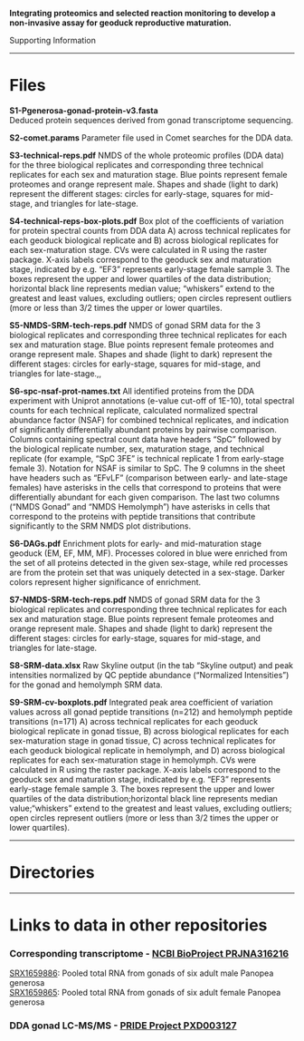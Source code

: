 **Integrating proteomics and selected reaction monitoring to develop a non-invasive assay for geoduck reproductive maturation.**



Supporting Information

---


# Files


**S1-Pgenerosa-gonad-protein-v3.fasta**  
Deduced protein sequences derived from gonad transcriptome sequencing.


**S2-comet.params** 
Parameter file used in Comet searches for the DDA data.


**S3-technical-reps.pdf**
NMDS of  the whole proteomic profiles (DDA data) for the three biological replicates and corresponding three technical replicates for each sex and maturation stage. Blue points represent female proteomes and orange represent male. Shapes and shade (light to dark) represent the different stages: circles for early-stage, squares for mid-stage, and triangles for late-stage.


**S4-technical-reps-box-plots.pdf**
Box plot of the coefficients of variation for protein spectral counts from DDA data A) across technical replicates for each geoduck biological replicate and B) across biological replicates for each sex-maturation stage. CVs were calculated in R using the raster package. X-axis labels correspond to the geoduck sex and maturation stage, indicated by e.g. “EF3” represents early-stage female sample 3. The boxes represent the upper and lower quartiles of the data distribution; horizontal black line represents median value; “whiskers” extend to the greatest and least values, excluding outliers; open circles represent outliers (more or less than 3/2 times the upper or lower quartiles.


**S5-NMDS-SRM-tech-reps.pdf**
NMDS of gonad SRM data for the 3 biological replicates and corresponding three technical replicates for each sex and maturation stage. Blue points represent female proteomes and orange represent male. Shapes and shade (light to dark) represent the different stages: circles for early-stage, squares for mid-stage, and triangles for late-stage.,,


**S6-spc-nsaf-prot-names.txt**
All identified proteins from the DDA experiment with Uniprot annotations (e-value cut-off of 1E-10), total spectral counts for each technical replicate, calculated normalized spectral abundance factor (NSAF) for combined technical replicates, and indication of significantly differentially abundant proteins by pairwise comparison. Columns containing spectral count data have headers “SpC” followed by the biological replicate number, sex, maturation stage, and technical replicate (for example, “SpC 3FE” is technical replicate 1 from early-stage female 3). Notation for NSAF is similar to SpC. The 9 columns in the sheet have headers such as “EFvLF” (comparison between early- and late-stage females) have asterisks in the cells that correspond to proteins that were differentially abundant for each given comparison. The last two columns (“NMDS Gonad” and “NMDS Hemolymph”) have asterisks in cells that correspond to the proteins with peptide transitions that contribute significantly to the SRM NMDS plot distributions.


**S6-DAGs.pdf**
Enrichment plots for early- and mid-maturation stage geoduck (EM, EF, MM, MF). Processes colored in blue were enriched from the set of all proteins detected in the given sex-stage, while red processes are from the protein set that was uniquely detected in a sex-stage. Darker colors represent higher significance of enrichment.


**S7-NMDS-SRM-tech-reps.pdf**
NMDS of gonad SRM data for the 3 biological replicates and corresponding three technical replicates for each sex and maturation stage. Blue points represent female proteomes and orange represent male. Shapes and shade (light to dark) represent the different stages: circles for early-stage, squares for mid-stage, and triangles for late-stage.


**S8-SRM-data.xlsx**
Raw Skyline output (in the tab “Skyline output) and peak intensities normalized by QC peptide abundance (“Normalized Intensities”) for the gonad and hemolymph SRM data. 


**S9-SRM-cv-boxplots.pdf**
Integrated peak area coefficient of variation values across all gonad peptide transitions (n=212) and hemolymph peptide transitions (n=171) A) across technical replicates for each geoduck biological replicate in gonad tissue, B) across biological replicates for each sex-maturation stage in gonad tissue, C) across technical replicates for each geoduck biological replicate in hemolymph, and D) across biological replicates for each sex-maturation stage in hemolymph. CVs were calculated in R using the raster package. X-axis labels correspond to the geoduck sex and maturation stage, indicated by e.g. “EF3” represents early-stage female sample 3. The boxes represent the upper and lower quartiles of the data distribution;horizontal black line represents median value;“whiskers” extend to the greatest and least values, excluding outliers; open circles represent outliers (more or less than 3/2 times the upper or lower quartiles).


---

# Directories




---
# Links to data in other repositories

### Corresponding transcriptome - [NCBI BioProject PRJNA316216](PRJNA316216)     
[SRX1659886](https://www.ncbi.nlm.nih.gov/sra/SRX1659886[accn]): Pooled total RNA from gonads of six adult male Panopea generosa        
[SRX1659865](https://www.ncbi.nlm.nih.gov/sra/SRX1659865[accn]): Pooled total RNA from gonads of six adult female Panopea generosa    
    
### DDA gonad LC-MS/MS - [PRIDE Project PXD003127](https://www.ebi.ac.uk/pride/archive/projects/PXD003127) 
    
